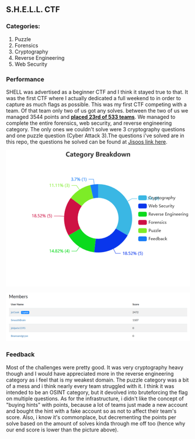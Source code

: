## S.H.E.L.L. CTF

### Categories:

1) Puzzle
2) Forensics
3) Cryptography
4) Reverse Engineering
5) Web Security

### Performance
SHELL was advertised as a beginner CTF and I think it stayed true to that.  It was the first CTF where I actually dedicated a full weekend to in order to capture as much flags as possible.  This was my first CTF competing with a team.  Of that team only two of us got any solves. between the two of us we managed 3544 points and **[placed 23rd of 533 teams](https://ctftime.org/team/155547)**. We managed to complete the entire forensics, web security, and reverse engineering category. The only ones we couldn't solve were 3 cryptography questions and one puzzle question (Cyber Attack 3).The questions i've solved are in this repo, the questions he solved can be found at [Jisoos link here](). 

![categories](https://github.com/ivanchubb/CTF-Writeups/blob/main/2021/S.H.E.L.L.%20CTF/Category%20Breakdown.png)

![scores](https://github.com/ivanchubb/CTF-Writeups/blob/main/2021/S.H.E.L.L.%20CTF/scores%20SHELL%20CTF.png)
### Feedback
Most of the challenges were pretty good. It was very cryptography heavy though and I would have appreciated more in the reverse engineering category as i feel that is my weakest domain.  The puzzle category was a bit of a mess and i think nearly every team struggled with it. I think it was intended to be an OSINT category, but it devolved into bruteforcing the flag on multiple questions.  As for the infrastructure, i didn't like the concept of "buying hints" with points, because a lot of teams just made a new account and bought the hint with a fake account so as not to affect their team's score.  Also, i know it's commonplace, but decrementing the points per solve based on the amount of solves kinda through me off too (hence why our end score is lower than the picture above).
